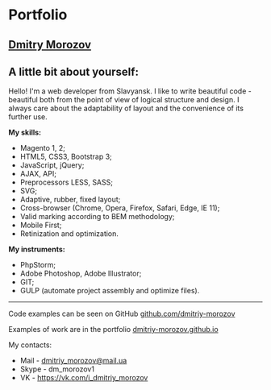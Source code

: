 # Portfolio
[Dmitry Morozov](https://dmitriy-morozov.github.io)
---
## A little bit about yourself:

Hello! I'm a web developer from Slavyansk. I like to write beautiful code - beautiful both from the point of view of logical structure and design. I always care about the adaptability of layout and the convenience of its further use.

**My skills:**

- Magento 1, 2;
- HTML5, CSS3, Bootstrap 3;
- JavaScript, jQuery;
- AJAX, API;
- Preprocessors LESS, SASS;
- SVG;
- Adaptive, rubber, fixed layout;
- Cross-browser (Chrome, Opera, Firefox, Safari, Edge, IE 11);
- Valid marking according to BEM methodology;
- Mobile First;
- Retinization and optimization.

**My instruments:**

- PhpStorm;
- Adobe Photoshop, Adobe Illustrator;
- GIT;
- GULP (automate project assembly and optimize files).

---
Code examples can be seen on GitHub [github.com/dmitriy-morozov](https://github.com/dmitriy-morozov)

Examples of work are in the portfolio [dmitriy-morozov.github.io](https://dmitriy-morozov.github.io)

My contacts:
* Mail - dmitriy_morozov@mail.ua
* Skype - dm_morozov1
* VK - https://vk.com/i_dmitriy_morozov



